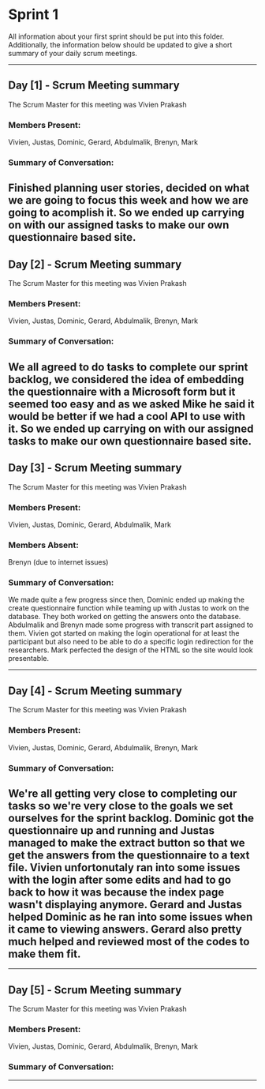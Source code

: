 # Sprint 1

All information about your first sprint should be put into this folder. Additionally, the information below should be updated to give a short summary of your daily scrum meetings.

---
## Day [1] - Scrum Meeting summary
The Scrum Master for this meeting was Vivien Prakash

### Members Present:
Vivien, Justas, Dominic, Gerard, Abdulmalik, Brenyn, Mark

### Summary of Conversation:

Finished planning user stories, decided on what we are going to focus this week and how we are going to acomplish it.
So we ended up carrying on with our assigned tasks to make our own questionnaire based site.
---
## Day [2] - Scrum Meeting summary
The Scrum Master for this meeting was Vivien Prakash

### Members Present:
Vivien, Justas, Dominic, Gerard, Abdulmalik, Brenyn, Mark


### Summary of Conversation:

We all agreed to do tasks to complete our sprint backlog, we considered the idea of embedding the questionnaire with a Microsoft form but it seemed too easy and as we asked Mike he said it would be better if we had a cool API to use with it.
So we ended up carrying on with our assigned tasks to make our own questionnaire based site.
---

## Day [3] - Scrum Meeting summary
The Scrum Master for this meeting was Vivien Prakash

### Members Present:
Vivien, Justas, Dominic, Gerard, Abdulmalik, Mark

### Members Absent:
Brenyn (due to internet issues)

### Summary of Conversation:

We made quite a few progress since then, Dominic ended up making the create questionnaire function while teaming up with Justas to work on the database. 
They both worked on getting the answers onto the database. 
Abdulmalik and Brenyn made some progress with transcrit part assigned to them.
Vivien got started on making the login operational for at least the participant but also need to be able to do a specific login redirection for the researchers.
Mark perfected the design of the HTML so the site would look presentable.

---
## Day [4] - Scrum Meeting summary
The Scrum Master for this meeting was Vivien Prakash

### Members Present:
Vivien, Justas, Dominic, Gerard, Abdulmalik, Brenyn, Mark

### Summary of Conversation:

We're all getting very close to completing our tasks so we're very close to the goals we set ourselves for the sprint backlog.
Dominic got the questionnaire up and running and Justas managed to make the extract button so that we get the answers from the questionnaire to a text file.
Vivien unfortonutaly ran into some issues with the login after some edits and had to go back to how it was because the index page wasn't displaying anymore.
Gerard and Justas helped Dominic as he ran into some issues when it came to viewing answers. 
Gerard also pretty much helped and reviewed most of the codes to make them fit.
---

---
## Day [5] - Scrum Meeting summary
The Scrum Master for this meeting was Vivien Prakash

### Members Present:
Vivien, Justas, Dominic, Gerard, Abdulmalik, Brenyn, Mark

### Summary of Conversation:




---





